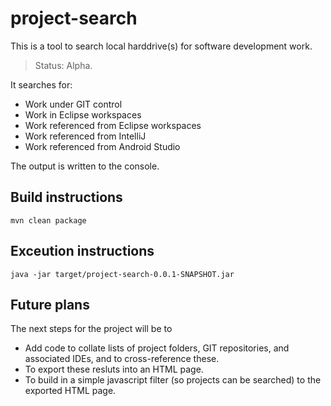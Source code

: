 # project-search

This is a tool to search local harddrive(s) for software development work.

> Status: Alpha.

It searches for:
- Work under GIT control
- Work in Eclipse workspaces
- Work referenced from Eclipse workspaces
- Work referenced from IntelliJ
- Work referenced from Android Studio

The output is written to the console.

## Build instructions

```
mvn clean package
```

## Exceution instructions

```
java -jar target/project-search-0.0.1-SNAPSHOT.jar
```

## Future plans

The next steps for the project will be to 
- Add code to collate lists of project folders, GIT repositories, and associated IDEs, and to cross-reference these.
- To export these resluts into an HTML page.
- To build in a simple javascript filter (so projects can be searched) to the exported HTML page.